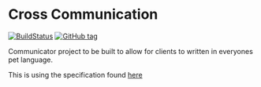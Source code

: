 # Cross Communication
[![BuildStatus](https://travis-ci.org/maccoda/cross-communication.svg?branch=master)](https://travis-ci.org/maccoda/cross-communication)
[![GitHub tag](https://img.shields.io/github/tag/maccoda/cross-communication.svg?maxAge=2592000)]()

Communicator project to be built to allow for clients to written in everyones
pet language.

This is using the specification found
[here](https://gitlab.com/maccoda/comms-spec)
